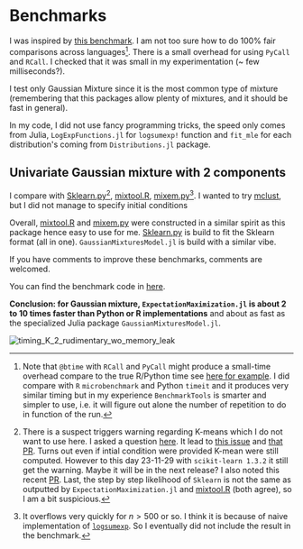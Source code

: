 
# Benchmarks

I was inspired by [this benchmark](https://floswald.github.io/post/em-benchmarks/).
I am not too sure how to do 100% fair comparisons across languages[^1].
There is a small overhead for using `PyCall` and `RCall`. I checked that it was small in my experimentation (~ few milliseconds?).

I test only Gaussian Mixture since it is the most common type of mixture (remembering that this packages allow plenty of mixtures, and it should be fast in general).

In my code, I did not use fancy programming tricks, the speed only comes from Julia, `LogExpFunctions.jl` for `logsumexp!` function and `fit_mle` for each distribution's coming from `Distributions.jl` package.

## Univariate Gaussian mixture with 2 components

I compare with [Sklearn.py](https://scikit-learn.org/stable/modules/generated/sklearn.mixture.GaussianMixture.html#sklearn.mixture.GaussianMixture)[^2], [mixtool.R](https://cran.r-project.org/web/packages/mixtools/index.html), [mixem.py](https://mixem.readthedocs.io/en/latest/index.html)[^3].
I wanted to try [mclust](https://cloud.r-project.org/web/packages/mclust/vignettes/mclust.html), but I did not manage to specify initial conditions

Overall, [mixtool.R](https://cran.r-project.org/web/packages/mixtools/index.html) and [mixem.py](https://mixem.readthedocs.io/en/latest/index.html) were constructed in a similar spirit as this package hence easy to use for me. [Sklearn.py](https://scikit-learn.org/stable/modules/generated/sklearn.mixture.GaussianMixture.html#sklearn.mixture.GaussianMixture) is build to fit the Sklearn format (all in one). `GaussianMixturesModel.jl` is build with a similar vibe.

If you have comments to improve these benchmarks, comments are welcomed.

You can find the benchmark code in [here](https://github.com/dmetivie/ExpectationMaximization.jl/tree/master/benchmarks/benchmark_v1_K2_unidim.jl).

**Conclusion: for Gaussian mixture, `ExpectationMaximization.jl` is about 2 to 10 times faster than Python or R implementations** and about as fast as the specialized Julia package `GaussianMixturesModel.jl`.

![timing_K_2_rudimentary_wo_memory_leak](https://user-images.githubusercontent.com/46794064/227195619-c75b9276-932b-4029-8b49-6cce919acc87.svg)

<!-- I guess that to increase performance in this package, it would be nice to be able to do in place `fit_mle` for large multidimensional cases. -->

[^1]: Note that `@btime` with `RCall` and `PyCall` might produce a small-time overhead compare to the true R/Python time see [here for example](https://discourse.julialang.org/t/benchmarking-julia-vs-python-vs-r-with-pycall-and-rcall/37308).
I did compare with `R` `microbenchmark` and Python `timeit` and it produces very similar timing but in my experience `BenchmarkTools` is smarter and simpler to use, i.e. it will figure out alone the number of repetition to do in function of the run.

[^2]: There is a suspect triggers warning regarding K-means which I do not want to use here. I asked a question [here](https://github.com/scikit-learn/scikit-learn/discussions/25916). It lead to [this issue](https://github.com/scikit-learn/scikit-learn/issues/26015) and [that PR](https://github.com/scikit-learn/scikit-learn/pull/26021). Turns out even if intial condition were provided K-mean were still computed. However to this day 23-11-29 with `scikit-learn 1.3.2` it still get the warning. Maybe it will be in the next release? I also noted this recent [PR](https://github.com/scikit-learn/scikit-learn/pull/26416).
Last, the step by step likelihood of `Sklearn` is not the same as outputted by `ExpectationMaximization.jl` and [mixtool.R](https://cran.r-project.org/web/packages/mixtools/index.html) (both agree), so I am a bit suspicious.

[^3]: It overflows very quickly for $n>500$ or so. I think it is because of naive implementation of [`logsumexp`](https://github.com/sseemayer/mixem/blob/2ffd990b22a12d48313340b427feae73bcf6062d/mixem/em.py#L5). So I eventually did not include the result in the benchmark.
